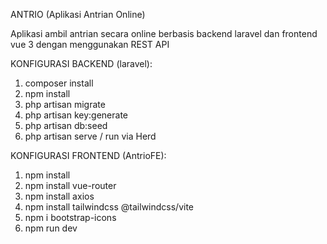 ANTRIO (Aplikasi Antrian Online)

Aplikasi ambil antrian secara online berbasis backend laravel dan frontend vue 3 dengan menggunakan REST API

KONFIGURASI BACKEND (laravel):
1. composer install
2. npm install
3. php artisan migrate
4. php artisan key:generate
5. php artisan db:seed
6. php artisan serve / run via Herd


KONFIGURASI FRONTEND (AntrioFE):
1. npm install
2. npm install vue-router
3. npm install axios
4. npm install tailwindcss @tailwindcss/vite
5. npm i bootstrap-icons
6. npm run dev
